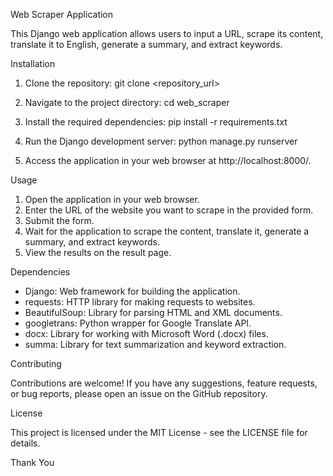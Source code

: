 Web Scraper Application

This Django web application allows users to input a URL, scrape its content, translate it to English, generate a summary, and extract keywords.

Installation

1. Clone the repository:
    git clone <repository_url>

2. Navigate to the project directory:
    cd web_scraper

3. Install the required dependencies:
    pip install -r requirements.txt

4. Run the Django development server:
    python manage.py runserver

5. Access the application in your web browser at http://localhost:8000/.

Usage

1. Open the application in your web browser.
2. Enter the URL of the website you want to scrape in the provided form.
3. Submit the form.
4. Wait for the application to scrape the content, translate it, generate a summary, and extract keywords.
5. View the results on the result page.

Dependencies

- Django: Web framework for building the application.
- requests: HTTP library for making requests to websites.
- BeautifulSoup: Library for parsing HTML and XML documents.
- googletrans: Python wrapper for Google Translate API.
- docx: Library for working with Microsoft Word (.docx) files.
- summa: Library for text summarization and keyword extraction.

Contributing

Contributions are welcome! If you have any suggestions, feature requests, or bug reports, please open an issue on the GitHub repository.

License

This project is licensed under the MIT License - see the LICENSE file for details.

Thank You
